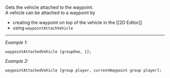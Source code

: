 Gets the vehicle attached to the waypoint.
<br>A vehicle can be attached to a waypoint by
* creating the waypoint on top of the vehicle in the [[2D Editor]]
* using `waypointAttachVehicle`


---
*Example 1:*
```sqf
waypointAttachedVehicle [groupOne, 1];
```

*Example 2:*
```sqf
waypointAttachedVehicle [group player, currentWaypoint group player];
```